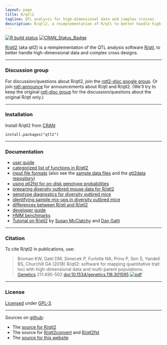 ```yaml
---
layout: page
title: R/qtl2
tagline: QTL analysis for high-dimensional data and complex crosses
description: R/qtl2, a reimplementation of R/qtl to better handle high-dimensional data and complex cross designs
---
```


[![R build status](https://github.com/rqtl/qtl2/workflows/R-CMD-check/badge.svg)](https://github.com/rqtl/qtl2/actions)
[![CRAN_Status_Badge](https://www.r-pkg.org/badges/version/qtl2)](https://cran.r-project.org/package=qtl2)

[R/qtl2](https://kbroman.org/qtl2) (aka qtl2) is a reimplementation of
the QTL analysis software [R/qtl](https://rqtl.org), to better handle
high-dimensional data and complex cross designs.

---

### Discussion group

For discussion/questions about R/qtl2, join the
[rqtl2-disc google group](https://groups.google.com/forum/#!forum/rqtl2-disc).
Or join [rqtl-announce](https://groups.google.com/forum/#!forum/rqtl-announce)
for announcements about R/qtl and R/qtl2.
(We'll try to keep the original
[rqtl-disc group](https://groups.google.com/forum/#!forum/rqtl-disc)
for the discussion/questions about the original R/qtl only.)

---

### Installation

Install R/qtl2 from [CRAN](https://cran.r-project.org):

    install.packages("qtl2")

---

### Documentation

- [user guide](assets/vignettes/user_guide.html)
- [categorized list of functions in R/qtl2](pages/rqtl2_functions.html)
- [input file formats](assets/vignettes/input_files.html)
  (also see the [sample data files](pages/sampledata.html) and the
  [qtl2data repository](https://github.com/rqtl/qtl2data))
- [using qtl2fst for on-disk genotype probabilities](assets/vignettes/qtl2fst.html)
- [preparing diversity outbred mouse data for R/qtl2](pages/prep_do_data.html)
- [genotype diagnostics for diversity outbred mice](assets/vignettes/do_diagnostics.html)
- [identifying sample mix-ups in diversity outbred mice](assets/vignettes/do_mixups.html)
- [differences between R/qtl and R/qtl2](assets/vignettes/rqtl_diff.html)
- [developer guide](assets/vignettes/developer_guide.html)
- [HMM benchmarks](assets/vignettes/hmm_benchmarks.html)
- [Tutorial on R/qtl2](https://smcclatchy.github.io/mapping/) by [Susan McClatchy](https://github.com/smcclatchy) and
  [Dan Gatti](https://github.com/dmgatti)

---

### Citation

To cite R/qtl2 in publications, use:

> Broman KW, Gatti DM, Simecek P, Furlotte NA, Prins P, Sen &#346;,
> Yandell BS, Churchill GA (2018)
> R/qtl2: software for mapping quantitative trait loci with
> high-dimensional data and multi-parent populations.
> [Genetics](https://www.genetics.org) 211:495-502
> [doi:10.1534/genetics.118.301595](https://doi.org/10.1534/genetics.118.301595)
> [![pdf](https://kbroman.org/pages/icons16/pdf-icon.png)](https://www.genetics.org/content/genetics/211/2/495.full.pdf)

---

### License

[Licensed](LICENSE) under [GPL-3](https://www.r-project.org/Licenses/GPL-3).

---

Sources on [github](https://github.com):

- The [source for R/qtl2](https://github.com/rqtl/qtl2)
- The source for
  [R/qtl2convert](https://github.com/rqtl/qtl2convert) and
  [R/qtl2fst](https://github.com/rqtl/qtl2fst)
- The [source for this website](https://github.com/kbroman/qtl2/tree/gh-pages)
